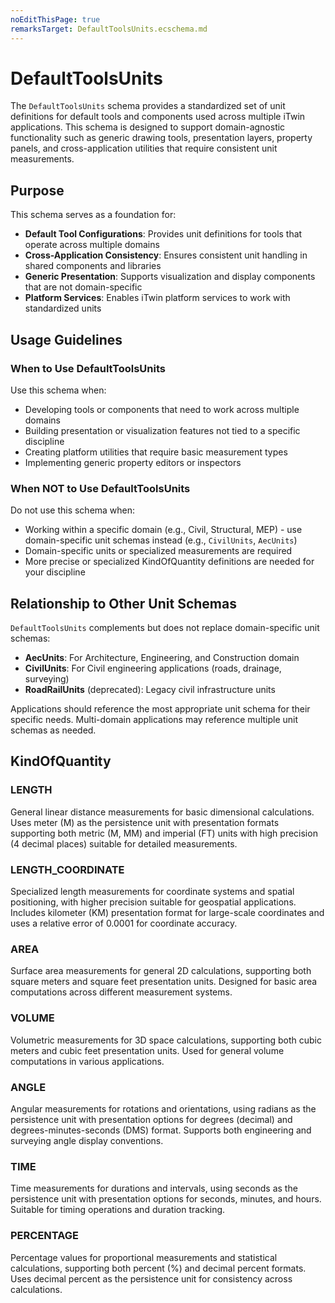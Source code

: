 ```yaml
---
noEditThisPage: true
remarksTarget: DefaultToolsUnits.ecschema.md
---
```


# DefaultToolsUnits

The `DefaultToolsUnits` schema provides a standardized set of unit definitions for default tools and components used across multiple iTwin applications. This schema is designed to support domain-agnostic functionality such as generic drawing tools, presentation layers, property panels, and cross-application utilities that require consistent unit measurements.

## Purpose

This schema serves as a foundation for:

- **Default Tool Configurations**: Provides unit definitions for tools that operate across multiple domains
- **Cross-Application Consistency**: Ensures consistent unit handling in shared components and libraries
- **Generic Presentation**: Supports visualization and display components that are not domain-specific
- **Platform Services**: Enables iTwin platform services to work with standardized units

## Usage Guidelines

### When to Use DefaultToolsUnits

Use this schema when:

- Developing tools or components that need to work across multiple domains
- Building presentation or visualization features not tied to a specific discipline
- Creating platform utilities that require basic measurement types
- Implementing generic property editors or inspectors

### When NOT to Use DefaultToolsUnits

Do not use this schema when:

- Working within a specific domain (e.g., Civil, Structural, MEP) - use domain-specific unit schemas instead (e.g., `CivilUnits`, `AecUnits`)
- Domain-specific units or specialized measurements are required
- More precise or specialized KindOfQuantity definitions are needed for your discipline

## Relationship to Other Unit Schemas

`DefaultToolsUnits` complements but does not replace domain-specific unit schemas:

- **AecUnits**: For Architecture, Engineering, and Construction domain
- **CivilUnits**: For Civil engineering applications (roads, drainage, surveying)
- **RoadRailUnits** (deprecated): Legacy civil infrastructure units

Applications should reference the most appropriate unit schema for their specific needs. Multi-domain applications may reference multiple unit schemas as needed.

## KindOfQuantity

### LENGTH

General linear distance measurements for basic dimensional calculations. Uses meter (M) as the persistence unit with presentation formats supporting both metric (M, MM) and imperial (FT) units with high precision (4 decimal places) suitable for detailed measurements.

### LENGTH_COORDINATE

Specialized length measurements for coordinate systems and spatial positioning, with higher precision suitable for geospatial applications. Includes kilometer (KM) presentation format for large-scale coordinates and uses a relative error of 0.0001 for coordinate accuracy.

### AREA

Surface area measurements for general 2D calculations, supporting both square meters and square feet presentation units. Designed for basic area computations across different measurement systems.

### VOLUME

Volumetric measurements for 3D space calculations, supporting both cubic meters and cubic feet presentation units. Used for general volume computations in various applications.

### ANGLE

Angular measurements for rotations and orientations, using radians as the persistence unit with presentation options for degrees (decimal) and degrees-minutes-seconds (DMS) format. Supports both engineering and surveying angle display conventions.

### TIME

Time measurements for durations and intervals, using seconds as the persistence unit with presentation options for seconds, minutes, and hours. Suitable for timing operations and duration tracking.

### PERCENTAGE

Percentage values for proportional measurements and statistical calculations, supporting both percent (%) and decimal percent formats. Uses decimal percent as the persistence unit for consistency across calculations.
